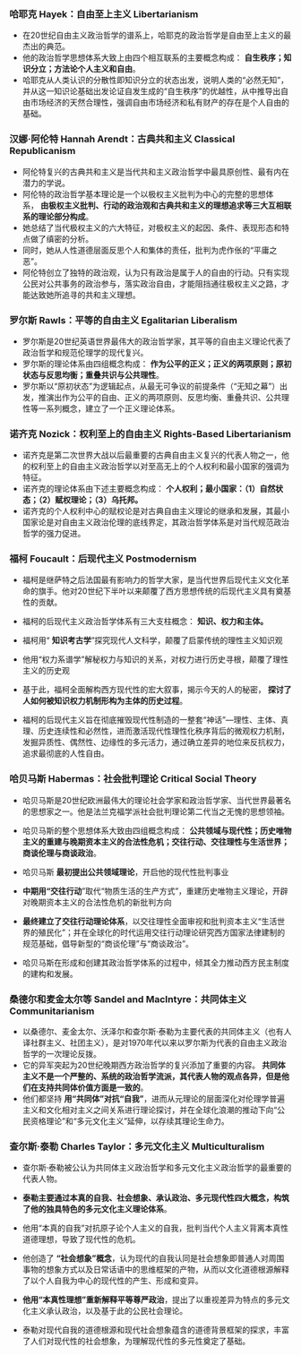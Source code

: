 ### 哈耶克 Hayek：自由至上主义 Libertarianism

- 在20世纪自由主义政治哲学的谱系上，哈耶克的政治哲学是自由至上主义的最杰出的典范。
- 他的政治哲学思想体系大致上由四个相互联系的主要概念构成： **自生秩序；知识分立；方法论个人主义和自由**。
- 哈耶克从人类认识的分散性即知识分立的状态出发，说明人类的“必然无知”，并从这一知识论基础出发论证自发生成的“自生秩序”的优越性，从中推导出自由市场经济的天然合理性，强调自由市场经济和私有财产的存在是个人自由的基础。

### 汉娜·阿伦特 Hannah Arendt：古典共和主义 Classical Republicanism

- 阿伦特复兴的古典共和主义是当代共和主义政治哲学中最具原创性、最有内在潜力的学说。
- 阿伦特的政治哲学基本理论是一个以极权主义批判为中心的完整的思想体系， **由极权主义批判、行动的政治观和古典共和主义的理想追求等三大互相联系的理论部分构成**。
- 她总结了当代极权主义的六大特征，对极权主义的起因、条件、表现形态和特点做了缜密的分析。
- 同时，她从人性道德层面反思个人和集体的责任，批判为虎作伥的“平庸之恶”。
- 阿伦特创立了独特的政治观，认为只有政治是属于人的自由的行动。只有实现公民对公共事务的政治参与，落实政治自由，才能阻挡通往极权主义之路，才能达致她所追寻的共和主义理想。

### 罗尔斯 Rawls：平等的自由主义 Egalitarian Liberalism

- 罗尔斯是20世纪英语世界最伟大的政治哲学家，其平等的自由主义理论代表了政治哲学和规范伦理学的现代复兴。
- 罗尔斯的理论体系由四组概念构成： **作为公平的正义；正义的两项原则；原初状态与反思均衡；重叠共识与公共理性**。
- 罗尔斯以“原初状态”为逻辑起点，从最无可争议的前提条件（“无知之幕”）出发，推演出作为公平的自由、正义的两项原则、反思均衡、重叠共识、公共理性等一系列概念，建立了一个正义理论体系。

### 诺齐克 Nozick：权利至上的自由主义 Rights-Based Libertarianism

- 诺齐克是第二次世界大战以后最重要的古典自由主义复兴的代表人物之一，他的权利至上的自由主义政治哲学以对至高无上的个人权利和最小国家的强调为特征。
- 诺齐克的理论体系由下述主要概念构成： **个人权利；最小国家：（1）自然状态；（2）赋权理论；（3）乌托邦。** 
- 诺齐克的个人权利中心的赋权论是对古典自由主义理论的继承和发展，其最小国家论是对自由主义政治伦理的底线界定，其政治哲学体系是对当代规范政治哲学的强力促进。

### 福柯 Foucault：后现代主义 Postmodernism

- 福柯是继萨特之后法国最有影响力的哲学大家，是当代世界后现代主义文化革命的旗手。他对20世纪下半叶以来颠覆了西方思想传统的后现代主义具有奠基性的贡献。
- 福柯的后现代主义政治哲学体系有三大支柱概念： **知识、权力和主体。**

- 福柯用“ **知识考古学**”探究现代人文科学，颠覆了启蒙传统的理性主义知识观
- 他用“权力系谱学”解秘权力与知识的关系，对权力进行历史寻根，颠覆了理性主义的历史观
- 基于此，福柯全面解构西方现代性的宏大叙事，揭示今天的人的秘密， **探讨了人如何被知识权力机制形构为主体的历史过程**。
- 福柯的后现代主义旨在彻底摧毁现代性制造的一整套“神话”—理性、主体、真理、历史连续性和必然性，进而激活现代性理性化秩序背后的微观权力机制，发掘异质性、偶然性、边缘性的多元活力，通过确立差异的地位来反抗权力，追求最彻底的人性自由。

### 哈贝马斯 Habermas：社会批判理论 Critical Social Theory

- 哈贝马斯是20世纪欧洲最伟大的理论社会学家和政治哲学家、当代世界最著名的思想家之一。他是法兰克福学派社会批判理论第二代当之无愧的思想领袖。

- 哈贝马斯的整个思想体系大致由四组概念构成： **公共领域与现代性；历史唯物主义的重建与晚期资本主义的合法性危机；交往行动、交往理性与生活世界；商谈伦理与商谈政治**。
- 哈贝马斯 **最初提出公共领域理论**，开启他的现代性批判事业
- **中期用“交往行动**”取代“物质生活的生产方式”，重建历史唯物主义理论，开辟对晚期资本主义的合法性危机的新批判方向
- **最终建立了交往行动理论体系**，以交往理性全面审视和批判资本主义“生活世界的殖民化”；并在全球化的时代运用交往行动理论研究西方国家法律建制的规范基础，倡导新型的“商谈伦理”与“商谈政治”。
- 哈贝马斯在形成和创建其政治哲学体系的过程中，倾其全力推动西方民主制度的建构和发展。

### 桑德尔和麦金太尔等 Sandel and MacIntyre：共同体主义 Communitarianism

- 以桑德尔、麦金太尔、沃泽尔和查尔斯·泰勒为主要代表的共同体主义（也有人译社群主义、社团主义），是对1970年代以来以罗尔斯为代表的自由主义政治哲学的一次理论反拨。
- 它的异军突起为20世纪晚期西方政治哲学的复兴添加了重要的内容。 **共同体主义不是一个严整的、系统的政治哲学流派，其代表人物的观点各异，但是他们在支持共同体价值方面是一致的**。
- 他们都坚持 **用“共同体”对抗“自我”**，进而从元理论的层面深化对伦理学普遍主义和文化相对主义之间关系进行理论探讨，并在全球化浪潮的推动下向“公民资格理论”和“多元文化主义”延伸，以存续其理论生命力。

### 查尔斯·泰勒 Charles Taylor：多元文化主义 Multiculturalism

- 查尔斯·泰勒被公认为共同体主义政治哲学和多元文化主义政治哲学的最重要的代表人物。 
- **泰勒主要通过本真的自我、社会想象、承认政治、多元现代性四大概念，构筑了他的独具特色的多元文化主义理论体系**。
- 他用“本真的自我”对抗原子论个人主义的自我，批判当代个人主义背离本真性道德理想，导致了现代性的危机。

- 他创造了 **“社会想象”概念**，认为现代的自我认同是社会想象即普通人对周围事物的想象方式以及日常话语中的思维框架的产物，从而以文化道德根源解释了以个人自我为中心的现代性的产生、形成和变异。 
- **他用“本真性理想”重新解释平等尊严政治**，提出了以重视差异为特点的多元文化主义承认政治，以及基于此的公民社会理论。
- 泰勒对现代自我的道德根源和现代社会想象蕴含的道德背景框架的探求，丰富了人们对现代性的社会想象，为理解现代性的多元性奠定了基础。

